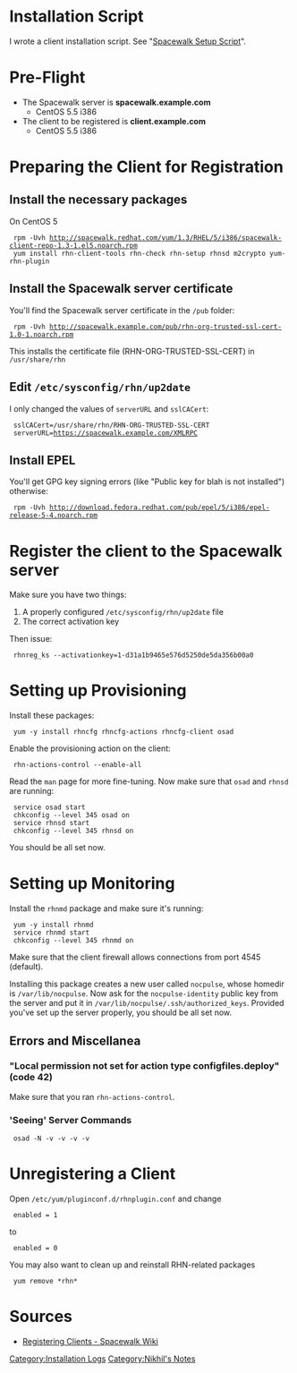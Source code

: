 Installation Script
===================

I wrote a client installation script. See "[Spacewalk Setup
Script](Spacewalk_Setup_Script "wikilink")".

Pre-Flight
==========

-   The Spacewalk server is **spacewalk.example.com**
    -   CentOS 5.5 i386
-   The client to be registered is **client.example.com**
    -   CentOS 5.5 i386

Preparing the Client for Registration
=====================================

Install the necessary packages
------------------------------

On CentOS 5

` rpm -Uvh `[`http://spacewalk.redhat.com/yum/1.3/RHEL/5/i386/spacewalk-client-repo-1.3-1.el5.noarch.rpm`](http://spacewalk.redhat.com/yum/1.3/RHEL/5/i386/spacewalk-client-repo-1.3-1.el5.noarch.rpm)  
` yum install rhn-client-tools rhn-check rhn-setup rhnsd m2crypto yum-rhn-plugin`

Install the Spacewalk server certificate
----------------------------------------

You'll find the Spacewalk server certificate in the `/pub` folder:

` rpm -Uvh `[`http://spacewalk.example.com/pub/rhn-org-trusted-ssl-cert-1.0-1.noarch.rpm`](http://spacewalk.example.com/pub/rhn-org-trusted-ssl-cert-1.0-1.noarch.rpm)

This installs the certificate file (RHN-ORG-TRUSTED-SSL-CERT) in
`/usr/share/rhn`

Edit `/etc/sysconfig/rhn/up2date`
---------------------------------

I only changed the values of `serverURL` and `sslCACert`:

` sslCACert=/usr/share/rhn/RHN-ORG-TRUSTED-SSL-CERT`  
` serverURL=`[`https://spacewalk.example.com/XMLRPC`](https://spacewalk.example.com/XMLRPC)

Install EPEL
------------

You'll get GPG key signing errors (like "Public key for blah is not
installed") otherwise:

` rpm -Uvh `[`http://download.fedora.redhat.com/pub/epel/5/i386/epel-release-5-4.noarch.rpm`](http://download.fedora.redhat.com/pub/epel/5/i386/epel-release-5-4.noarch.rpm)

Register the client to the Spacewalk server
===========================================

Make sure you have two things:

1.  A properly configured `/etc/sysconfig/rhn/up2date` file
2.  The correct activation key

Then issue:

` rhnreg_ks --activationkey=1-d31a1b9465e576d5250de5da356b00a0`

Setting up Provisioning
=======================

Install these packages:

` yum -y install rhncfg rhncfg-actions rhncfg-client osad`

Enable the provisioning action on the client:

` rhn-actions-control --enable-all`

Read the `man` page for more fine-tuning. Now make sure that `osad` and
`rhnsd` are running:

` service osad start`  
` chkconfig --level 345 osad on`  
` service rhnsd start`  
` chkconfig --level 345 rhnsd on`

You should be all set now.

Setting up Monitoring
=====================

Install the `rhnmd` package and make sure it's running:

` yum -y install rhnmd`  
` service rhnmd start`  
` chkconfig --level 345 rhnmd on`

Make sure that the client firewall allows connections from port 4545
(default).

Installing this package creates a new user called `nocpulse`, whose
homedir is `/var/lib/nocpulse`. Now ask for the `nocpulse-identity`
public key from the server and put it in
`/var/lib/nocpulse/.ssh/authorized_keys`. Provided you've set up the
server properly, you should be all set now.

Errors and Miscellanea
----------------------

### "Local permission not set for action type configfiles.deploy" (code 42)

Make sure that you ran `rhn-actions-control`.

### 'Seeing' Server Commands

` osad -N -v -v -v -v`

Unregistering a Client
======================

Open `/etc/yum/pluginconf.d/rhnplugin.conf` and change

` enabled = 1`

to

` enabled = 0`

You may also want to clean up and reinstall RHN-related packages

` yum remove *rhn*`

Sources
=======

-   [Registering Clients - Spacewalk
    Wiki](https://fedorahosted.org/spacewalk/wiki/RegisteringClients)

[Category:Installation Logs](Category:Installation_Logs "wikilink")
[Category:Nikhil's Notes](Category:Nikhil's_Notes "wikilink")
